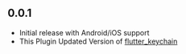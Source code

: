 ## 0.0.1

* Initial release with Android/iOS support
* This Plugin Updated Version of [flutter_keychain](https://pub.dev/packages/flutter_keychain)
